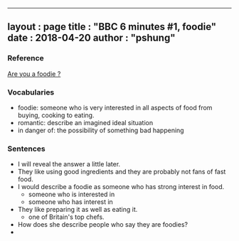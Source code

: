 
---
layout  : page
title   : "BBC 6 minutes #1, foodie"
date       : 2018-04-20
author      : "pshung"
---


### Reference
[Are you a foodie ?](http://www.bbc.co.uk/learningenglish/english/features/6-minute-english/ep-180412)

### Vocabularies
* foodie: someone who is very interested in all aspects of food from buying, cooking to eating.
* romantic: describe an imagined ideal situation
* in danger of: the possibility of something bad happening


### Sentences
* I will reveal the answer a little later.
* They like using good ingredients and they are probably not fans of fast food.
* I would describe a foodie as someone who has strong interest in food.
	* someone who is interested in 
	* someone who has interest in
* They like preparing it as well as eating it.
	* one of Britain's top chefs.
* How does she describe people who say they are foodies?
* 
<!--stackedit_data:
eyJoaXN0b3J5IjpbLTY5ODI0MDU3MiwtNjE2NzYyMjY4LC0xNz
M4OTM1NzkyLDg1NjAyNTg5OSwtMTY3MzI1NzU0LDE0MTYwMTQ5
OTddfQ==
-->